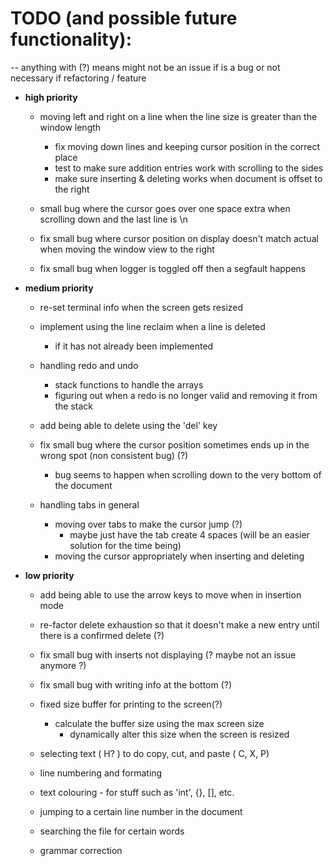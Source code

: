 # TODO (and possible future functionality): 
-- anything with (?) means might not be an issue if is a bug or not necessary if refactoring / feature

* __high priority__ 

    * moving left and right on a line when the line size is greater than the window length 
        * fix moving down lines and keeping cursor position in the correct place
        * test to make sure addition entries work with scrolling to the sides
        * make sure inserting & deleting works when document is offset to the right
        

    * small bug where the cursor goes over one space extra when scrolling down and the last line is \n
    * fix small bug where cursor position on display doesn't match actual when moving the window view to the right
    * fix small bug when logger is toggled off then a segfault happens


* __medium priority__ 

    * re-set terminal info when the screen gets resized
    
    * implement using the line reclaim when a line is deleted 
        * if it has not already been implemented

    * handling redo and undo 
        * stack functions to handle the arrays
        * figuring out when a redo is no longer valid and removing it from the stack 

    * add being able to delete using the 'del' key

    * fix small bug where the cursor position sometimes ends up in the wrong spot (non consistent bug) (?)
        * bug seems to happen when scrolling down to the very bottom of the document

    * handling tabs in general
        * moving over tabs to make the cursor jump (?)
            * maybe just have the tab create 4 spaces (will be an easier solution for the time being)
        * moving the cursor appropriately when inserting and deleting
        
* __low priority__ 
    
    * add being able to use the arrow keys to move when in insertion mode 

    * re-factor delete exhaustion so that it doesn't make a new entry until
      there is a confirmed delete (?)

    * fix small bug with inserts not displaying (? maybe not an issue anymore ?) 
    
    * fix small bug with writing info at the bottom (?)

    * fixed size buffer for printing to the screen(?)
        * calculate the buffer size using the max screen size 
            * dynamically alter this size when the screen is resized

    * selecting text ( H? ) to do copy, cut, and paste ( C, X, P)

    * line numbering and formating 
    * text colouring - for stuff such as 'int', {}, [], etc.
    * jumping to a certain line number in the document

    * searching the file for certain words

    * grammar correction 
